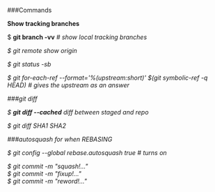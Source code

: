 ###Commands

**Show tracking branches**  

$ <b>git branch -vv</b>  <em># show local tracking branches  

$ git remote show origin

$ git status -sb

$ git for-each-ref --format='%(upstream:short)' $(git symbolic-ref -q HEAD) <em># gives the upstream as an answer</em>

###git diff   

$ <b>git diff --cached</b> <em>diff between staged and repo</em>

$ git diff SHA1 SHA2

###autosquash for when REBASING

$ git config --global rebase.autosquash true   <em># turns on</em>

$ git commit -m "squash!..."  
$ git commit -m "fixup!..."    
$ git commit -m "reword!..."   

